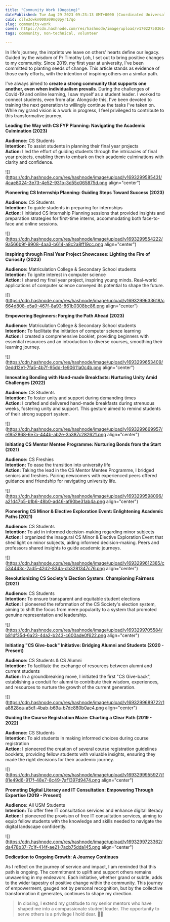 ```yaml
---
title: "Community Work (Ongoing)"
datePublished: Tue Aug 29 2023 09:23:13 GMT+0000 (Coordinated Universal Time)
cuid: cllw3owkn000a09mq0pyr17qo
slug: community-work
cover: https://cdn.hashnode.com/res/hashnode/image/upload/v1702275036149/c143d0eb-f8ab-4810-9310-6175c0f0deca.png
tags: community, non-technical, volunteer

---
```


In life's journey, the imprints we leave on others' hearts define our legacy. Guided by the wisdom of Pr Timothy Loh, I set out to bring positive changes to my community. Since 2019, my first year at university, I've been committed to planting seeds of change. This article stands as evidence of those early efforts, with the intention of inspiring others on a similar path.

I've always aimed to **create a strong community that supports one another, even when individualism prevails**. During the challenges of Covid-19 and online learning, I saw myself as a student leader. I worked to connect students, even from afar. Alongside this, I've been devoted to training the next generation to willingly continue the tasks I've taken on. While my grand vision is a work in progress, I feel privileged to contribute to this transformative journey.

**Leading the Way with CS FYP Planning: Navigating the Academic Culmination (2023)**

**Audience:** CS Students  
**Intention:** To assist students in planning their final year projects  
**Action:** I led the effort of guiding students through the intricacies of final year projects, enabling them to embark on their academic culminations with clarity and confidence.

![](https://cdn.hashnode.com/res/hashnode/image/upload/v1693299585431/4cae8024-3e73-4e52-931b-3d55c065875d.png align="center")

**Pioneering CS Internship Planning: Guiding Steps Toward Success (2023)**

**Audience:** CS Students  
**Intention:** To guide students in preparing for internships  
**Action:** I initiated CS Internship Planning sessions that provided insights and preparation strategies for first-time interns, accommodating both face-to-face and online sessions.

![](https://cdn.hashnode.com/res/hashnode/image/upload/v1693299554222/9a566b9f-9908-4aa3-b614-a8c2a8ff19cc.png align="center")

**Inspiring through Final Year Project Showcases: Lighting the Fire of Curiosity (2023)**

**Audience:** Matriculation College & Secondary School students  
**Intention:** To ignite interest in computer science  
**Action:** I shared my final year project, inspiring young minds. Real-world applications of computer science conveyed its potential to shape the future.

![](https://cdn.hashnode.com/res/hashnode/image/upload/v1693299633618/c664d808-e5a0-467f-8a93-861b0308bc86.png align="center")

**Empowering Beginners: Forging the Path Ahead (2023)**

**Audience:** Matriculation College & Secondary School students  
**Intention:** To facilitate the initiation of computer science learning  
**Action:** I created a comprehensive booklet, providing beginners with essential resources and an introduction to diverse courses, smoothing their learning journey.

![](https://cdn.hashnode.com/res/hashnode/image/upload/v1693299653409/0edd12e1-7fa5-4b7f-95dd-1e90611a0c4b.png align="center")

**Innovating Bonding with Hand-made Breakfasts: Nurturing Unity Amid Challenges (2022)**

**Audience:** CS Students  
**Intention:** To foster unity and support during demanding times  
**Action:** I crafted and delivered hand-made breakfasts during strenuous weeks, fostering unity and support. This gesture aimed to remind students of their strong support system.

![](https://cdn.hashnode.com/res/hashnode/image/upload/v1693299669957/e1952868-6e7a-444b-ab2e-3a387c282621.png align="center")

**Initiating CS Mentor Mentee Programme: Nurturing Bonds from the Start (2021)**

**Audience:** CS Freshies  
**Intention:** To ease the transition into university life  
**Action:** Taking the lead in the CS Mentor Mentee Programme, I bridged seniors and freshies. Pairing newcomers with experienced peers offered guidance and friendship for navigating university life.

![](https://cdn.hashnode.com/res/hashnode/image/upload/v1693299598096/a21d47b5-b1b6-48b0-ad46-af90be31ab4a.png align="center")

**Pioneering CS Minor & Elective Exploration Event: Enlightening Academic Paths (2021)**

**Audience:** CS Students  
**Intention:** To aid in informed decision-making regarding minor subjects  
**Action:** I organized the inaugural CS Minor & Elective Exploration Event that shed light on minor subjects, aiding informed decision-making. Peers and professors shared insights to guide academic journeys.

![](https://cdn.hashnode.com/res/hashnode/image/upload/v1693299612385/c534443c-2ad5-42d2-834a-cb3281347c76.png align="center")

**Revolutionizing CS Society's Election System: Championing Fairness (2021)**

**Audience:** CS Students  
**Intention:** To ensure transparent and equitable student elections  
**Action:** I pioneered the reformation of the CS Society's election system, aiming to shift the focus from mere popularity to a system that promoted genuine representation and leadership.

![](https://cdn.hashnode.com/res/hashnode/image/upload/v1693299705584/b81df35d-6a23-4da2-b243-c600ade0f622.png align="center")

**Initiating "CS Give-back" Initiative: Bridging Alumni and Students (2020 - Present)**

**Audience:** CS Students & CS Alumni  
**Intention:** To facilitate the exchange of resources between alumni and current students  
**Action:** In a groundbreaking move, I initiated the first "CS Give-back", establishing a conduit for alumni to contribute their wisdom, experiences, and resources to nurture the growth of the current generation.

![](https://cdn.hashnode.com/res/hashnode/image/upload/v1693299689722/1a8828ea-a5df-4bab-b69a-b7dc880b0ac4.png align="center")

**Guiding the Course Registration Maze: Charting a Clear Path (2019 - 2022)**

**Audience:** CS Students  
**Intention:** To aid students in making informed choices during course registration  
**Action:** I pioneered the creation of several course registration guidelines booklets, providing fellow students with valuable insights, ensuring they made the right decisions for their academic journey.

![](https://cdn.hashnode.com/res/hashnode/image/upload/v1693299955927/f81e49d6-917f-48e7-8c49-7af1397d9474.png align="center")

**Promoting Digital Literacy and IT Consultation: Empowering Through Expertise (2019 - Present)**

**Audience:** All USM Students  
**Intention:** To offer free IT consultation services and enhance digital literacy  
**Action:** I pioneered the provision of free IT consultation services, aiming to equip fellow students with the knowledge and skills needed to navigate the digital landscape confidently.

![](https://cdn.hashnode.com/res/hashnode/image/upload/v1693299723362/da478b37-7c1f-414f-ae21-7acb75dda145.png align="center")

**Dedication to Ongoing Growth: A Journey Continues**

As I reflect on the journey of service and impact, I am reminded that this path is ongoing. The commitment to uplift and support others remains unwavering in my endeavors. Each initiative, whether grand or subtle, adds to the wider tapestry of positive change within the community. This journey of empowerment, gauged not by personal recognition, but by the collective transformation it generates, continues to shape my direction.

> In closing, I extend my gratitude to my senior mentors who have shaped me into a compassionate student leader. The opportunity to serve others is a privilege I hold dear. 💟💟